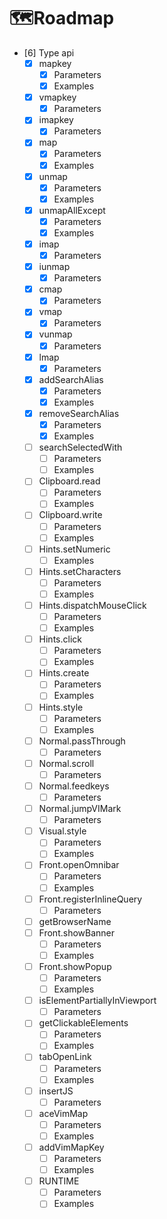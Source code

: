 # 🗺️Roadmap

- [6] Type api
  - [x] mapkey
    - [x] Parameters
    - [x] Examples
  - [x] vmapkey
    - [x] Parameters
  - [x] imapkey
    - [x] Parameters
  - [x] map
    - [x] Parameters
    - [x] Examples
  - [x] unmap
    - [x] Parameters
    - [x] Examples
  - [x] unmapAllExcept
    - [x] Parameters
    - [x] Examples
  - [x] imap
    - [x] Parameters
  - [x] iunmap
    - [x] Parameters
  - [x] cmap
    - [x] Parameters
  - [x] vmap
    - [x] Parameters
  - [x] vunmap
    - [x] Parameters
  - [x] lmap
    - [x] Parameters
  - [x] addSearchAlias
    - [x] Parameters
    - [x] Examples
  - [x] removeSearchAlias
    - [x] Parameters
    - [x] Examples
  - [ ] searchSelectedWith
    - [ ] Parameters
    - [ ] Examples
  - [ ] Clipboard.read
    - [ ] Parameters
    - [ ] Examples
  - [ ] Clipboard.write
    - [ ] Parameters
    - [ ] Examples
  - [ ] Hints.setNumeric
    - [ ] Examples
  - [ ] Hints.setCharacters
    - [ ] Parameters
    - [ ] Examples
  - [ ] Hints.dispatchMouseClick
    - [ ] Parameters
    - [ ] Examples
  - [ ] Hints.click
    - [ ] Parameters
    - [ ] Examples
  - [ ] Hints.create
    - [ ] Parameters
    - [ ] Examples
  - [ ] Hints.style
    - [ ] Parameters
    - [ ] Examples
  - [ ] Normal.passThrough
    - [ ] Parameters
  - [ ] Normal.scroll
    - [ ] Parameters
  - [ ] Normal.feedkeys
    - [ ] Parameters
  - [ ] Normal.jumpVIMark
    - [ ] Parameters
  - [ ] Visual.style
    - [ ] Parameters
    - [ ] Examples
  - [ ] Front.openOmnibar
    - [ ] Parameters
    - [ ] Examples
  - [ ] Front.registerInlineQuery
    - [ ] Parameters
  - [ ] getBrowserName
  - [ ] Front.showBanner
    - [ ] Parameters
    - [ ] Examples
  - [ ] Front.showPopup
    - [ ] Parameters
    - [ ] Examples
  - [ ] isElementPartiallyInViewport
    - [ ] Parameters
  - [ ] getClickableElements
    - [ ] Parameters
    - [ ] Examples
  - [ ] tabOpenLink
    - [ ] Parameters
    - [ ] Examples
  - [ ] insertJS
    - [ ] Parameters
  - [ ] aceVimMap
    - [ ] Parameters
    - [ ] Examples
  - [ ] addVimMapKey
    - [ ] Parameters
    - [ ] Examples
  - [ ] RUNTIME
    - [ ] Parameters
    - [ ] Examples

